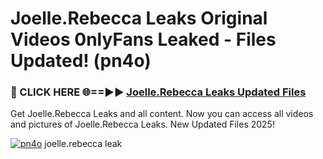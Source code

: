 # Joelle.Rebecca Leaks Original Videos 0nlyFans Leaked - Files Updated! (pn4o)

<h3>🔴 CLICK HERE 🌐==►► <a href="https://tinyurl.com/2jnfzry5" rel="nofollow">Joelle.Rebecca Leaks Updated Files</a></h3>

Get Joelle.Rebecca Leaks and all content. Now you can access all videos and pictures of Joelle.Rebecca Leaks. New Updated Files 2025!

[![pn4o](https://i.imgur.com/GyGTBgg.gif)](https://tinyurl.com/2jnfzry5)
joelle.rebecca leak